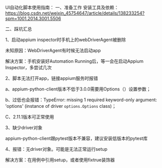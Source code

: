 UI自动化脚本使用指南：
一、准备工作
安装工具及依赖：https://blog.csdn.net/weixin_45754647/article/details/138233254?spm=1001.2014.3001.5506

二、踩坑汇总

1、启动appium inspector时手机上的webDriverAgent被删除

未知原因：WebDriverAgent有时候无法启动app

解决方案：手机安装好Automation Running后，等一会在启动Appium Inspector，多尝试几次

2、脚本无法打开app，链接appium服务时报错

a、appium-python-client版本不低于3.0.0需要用Options（）设置参数；

b、过低也会报错：TypeError: missing 1 required keyword-only argument: 'options' (instance of driver `options.Options` class)；

C、2.11.1版本可正常使用

3、缺少driver对象

appium-python-client跟pytest版本不兼容，建议安装低版本的pytest库

4、报错：无driver对象。可能是无法正常运行setup

解决方案：在用例中引用setup，或者使用fixtrue装饰器
